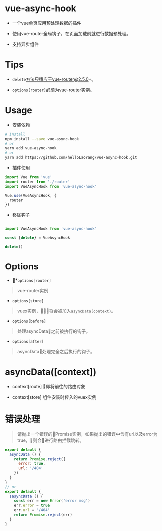 # vue-async-hook

- 一个vue单页应用预处理数据的插件

- 使用vue-router全局钩子，在页面加载前就进行数据预处理。

- 支持异步组件

# Tips

- `delete`方法只适应于vue-router@2.5.0+。

- `options[router]`必须为vue-router实例。

# Usage

- 安装依赖

```bash
# install
npm install --save vue-async-hook
# or
yarn add vue-async-hook
# or
yarn add https://github.com/helloLaoYang/vue-async-hook.git
```

- 插件使用

```javascript
import Vue from 'vue'
import router from './router'
import VueAsyncHook from 'vue-async-hook'

Vue.use(VueAsyncHook, {
  router
})

```

- 移除钩子

```javascript

import VueAsyncHook from 'vue-async-hook'

const {delete} = VueAsyncHook

delete()

```

# Options

- *`options[router]`

> vue-router实例

- `options[store]`

> vuex实例，将会被加入`asyncData(context)`。

- `options[before]`

> 处理asyncData之前被执行的钩子。

- `options[after]`

> asyncData处理完全之后执行的钩子。


# asyncData([context])

- context[route] 即将前往的路由对象

- context[store] 组件安装时传入的vuex实例

# 错误处理

> 请抛出一个错误的Promise实例，如果抛出的错误中含有url以及error为true，则会进行路由拦截跳转。


```js
export default {
  asyncData () {
    return Promise.reject({
      error: true,
      url: '/404'
    })
  }
}
// or
export default {
  sasyncData () {
    const err = new Error('error msg')
    err.error = true
    err.url = '/404'
    return Promise.reject(err)
  }
}
```